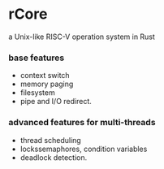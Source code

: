 # rCore
a Unix-like RISC-V operation system in Rust

### base features
- context switch
- memory paging
- filesystem
- pipe and I/O redirect. 

### advanced features for multi-threads 
- thread scheduling
- lockssemaphores, condition variables
- deadlock detection.

